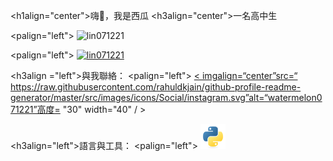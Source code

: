 <h1align="center">嗨👋，我是西瓜</h1>
<h3align="center">一名高中生</h3>

<palign="left"> <img src="https ://komarev. com/ghpvc/?username=lin071221&label=Profile%20views&color=0e75b6&style=flat" alt="lin071221" /> </p>

<palign="left"> <a href="https:// github.com/ryo- ma/github-profile-tropy"><img src="https://github-profile-tropy.vercel.app/?username=lin071221" alt="lin071221" /></a> </p>

<h3align ="left">與我聯絡：</h3>
<palign="left">
<a href="https://instagram.com/watermelon071221" target="blank">< imgalign=“center”src=“ https://raw.githubusercontent.com/rahuldkjain/github-profile-readme-generator/master/src/images/icons/Social/instagram.svg”alt=“watermelon071221”高度= "30" width="40" / ></a>
</p>

<h3align="left">語言與工具：</h3>
<palign="left"> <a href="https:// /www.python.org" target=" _blank" rel="noreferrer"> <img src="https://raw.githubusercontent.com/devicons/devicon/master/icons/python/python-original.svg" alt ="python" width="40" height ="40"/> </a> </p>

<p><imgalign="left" src="https://github-readme-stats.vercel.app /api/top-langs?username=lin071221&show_icons= true&locale=en&layout=compact" alt="lin071221" /></p>

<p><imgalign="center" src="https://github-readme -stats.vercel.app/api?username=lin071221&show_icons=true&locale =en" alt="lin071221" /></p>

<p><imgalign="center" src="https://github-readme-streak -stats.herokuapp.com/?user=lin071221&" alt=" lin071221" /></p>
